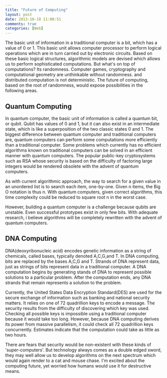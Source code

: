 ```yaml
---
title: "Future of Computing"
layout: post
date: 2013-10-18 11:00:51
comments: true
categories: [Web]
---
```

The basic unit of information in a traditional computer is a bit, which has a value of 0 or 1. This basic unit allows computer processor to perform logical operations which are in turn carried out by electronic circuits. Based on these basic logical structures, algorithmic models are devised which allows us to perform sophisticated computations. But what's on top of computations? Its randomness. Computer games, cryptography and computational geometry are unthinkable without randomness. and distributed computation is not deterministic. The future of computing, based on the root of randomness, would expose possibilities in the following areas.

## Quantum Computing

In quantum computer, the basic unit of information is called a quantum bit, or qubit. Qubit has values of 0 and 1, but it can also exist in an intermediate state, which is like a superposition of the two classic states 0 and 1. The biggest difference between quantum computer and traditional computers are, quantum computers can perform some computations more efficiently than a traditional computer. Some problems which currently has no efficient algorithms known on traditional computers can be solved in an efficient manner with quantum computers. The popular public-key cryptosystems such as RSA whose security is based on the difficulty of factoring large integers would be rendered obsolete with the advent of quantum computers.

As with current algorithmic approach, the way to search for a given value in an unordered list is to search each item, one-by-one. Given n items, the Big O notation is thus n. With quantum computers, given correct algorithms, this time complexity could be reduced to square root n in the worst case.

However, building a quantum computer is a challenge because qubits are unstable. Even successful prototypes exist in only few bits. With adequate research, i believe algorithms will be completely rewritten with the advent of quantum computers.

## DNA Computing

DNA(deoxyribonucleic acid) encodes genetic information as a string of chemicals, called bases, typically denoted A,C,G,and T. In DNA computing, bits are replaced by the bases A,C,G and T. Strands of DNA represent data, just as strings of bits represent data in a traditional computer. A DNA computation begins by generating stands of DNA to represent possible solutions to a particular problem. After the computation ends, any DNA strands that remain represents a solution to the problem.

Currently, the United States Data Encryption Standard(DES) are used for the secure exchange of information such as banking and national security matters. It relies on one of 72 quadrillion keys to encode a message. The security results from the difficulty of discovering which key was used. Checking all possible keys is impossible using a traditional computer because it would take too long. However, because DNA computing derives its power from massive parallelism, it could check all 72 quadrillion keys concurrently. Estimates indicate that the computation could take as little as two hours.

There are fears that security would be non-existent with these kinds of 'super-computers'. But technology always comes as a double edged sword, they may well allow us to develop algorithms on the next spectrum which would again render to a cat and mouse chase. I'm excited about the computing future, yet worried how humans would use it for destructive means.
